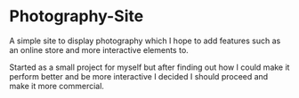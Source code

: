 # Photography-Site
A simple site to display photography which I hope to add features such as an online store and more interactive elements to.

Started as a small project for myself but after finding out how I could make it perform better and be more interactive I decided I should proceed and make it more commercial.
